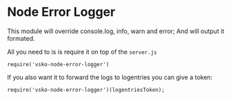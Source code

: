 # Node Error Logger

This module will override console.log, info, warn and error; And will output it formated.

All you need to is is require it on top of the `server.js`

	require('vsko-node-error-logger')

If you also want it to forward the logs to logentries you can give a token:

	require('vsko-node-error-logger')(logentriesToken);
	
	
